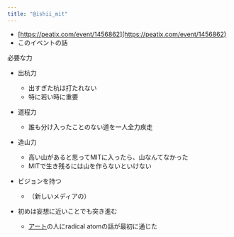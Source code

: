 ```yaml
---
title: "@ishii_mit"
---
```


* [https://peatix.com/event/1456862](https://peatix.com/event/1456862)
* このイベントの話

必要な力

* 出杭力
  
  * 出すぎた杭は打たれない
  * 特に若い時に重要
* 道程力
  
  * 誰も分け入ったことのない道を一人全力疾走
* 造山力
  
  * 高い山があると思ってMITに入ったら、山なんてなかった
  * MITで生き残るには山を作らないといけない
* ビジョンを持つ
  
  * （新しいメディアの）
* 初めは妄想に近いことでも突き進む
  
  * [アート](%E3%82%A2%E3%83%BC%E3%83%88.md)の人にradical atomの話が最初に通じた
